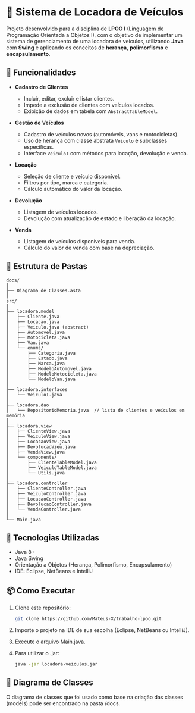 # 💼 Sistema de Locadora de Veículos

Projeto desenvolvido para a disciplina de **LPOO I** (Linguagem de Programação Orientada a Objetos I), com o objetivo de implementar um sistema de gerenciamento de uma locadora de veículos, utilizando **Java** com **Swing** e aplicando os conceitos de **herança**, **polimorfismo** e **encapsulamento**.

## 🧩 Funcionalidades

- **Cadastro de Clientes**
  - Incluir, editar, excluir e listar clientes.
  - Impede a exclusão de clientes com veículos locados.
  - Exibição de dados em tabela com `AbstractTableModel`.

- **Gestão de Veículos**
  - Cadastro de veículos novos (automóveis, vans e motocicletas).
  - Uso de herança com classe abstrata `Veiculo` e subclasses específicas.
  - Interface `VeiculoI` com métodos para locação, devolução e venda.

- **Locação**
  - Seleção de cliente e veículo disponível.
  - Filtros por tipo, marca e categoria.
  - Cálculo automático do valor da locação.

- **Devolução**
  - Listagem de veículos locados.
  - Devolução com atualização de estado e liberação da locação.

- **Venda**
  - Listagem de veículos disponíveis para venda.
  - Cálculo do valor de venda com base na depreciação.

## 📁 Estrutura de Pastas

```plaintext
docs/
│
├── Diagrama de Classes.asta
│
src/
│
├── locadora.model
│   ├── Cliente.java
│   ├── Locacao.java
│   ├── Veiculo.java (abstract)
│   ├── Automovel.java
│   ├── Motocicleta.java
│   ├── Van.java
│   └── enums/
│       ├── Categoria.java
│       ├── Estado.java
│       ├── Marca.java
│       ├── ModeloAutomovel.java
│       ├── ModeloMotocicleta.java
│       └── ModeloVan.java
│
├── locadora.interfaces
│   └── VeiculoI.java
│
├── locadora.dao
│   └── RepositorioMemoria.java  // lista de clientes e veículos em memória
│
├── locadora.view
│   ├── ClienteView.java
│   ├── VeiculoView.java
│   ├── LocacaoView.java
│   ├── DevolucaoView.java
│   ├── VendaView.java
│   └── components/
│       ├── ClienteTableModel.java
│       ├── VeiculoTableModel.java
│       └── Utils.java
│
├── locadora.controller
│   ├── ClienteController.java
│   ├── VeiculoController.java
│   ├── LocacaoController.java
│   ├── DevolucaoController.java
│   └── VendaController.java
│
└── Main.java
```

## 🧪 Tecnologias Utilizadas

- Java 8+
- Java Swing
- Orientação a Objetos (Herança, Polimorfismo, Encapsulamento)
- IDE: Eclipse, NetBeans e IntelliJ

## 📦 Como Executar

1. Clone este repositório:

   ```bash
   git clone https://github.com/Mateus-X/trabalho-lpoo.git
   ```
2. Importe o projeto na IDE de sua escolha (Eclipse, NetBeans ou IntelliJ).
3. Execute o arquivo Main.java.
4. Para utilizar o .jar:
    ```bash
    java -jar locadora-veiculos.jar
    ```
## 📐 Diagrama de Classes
O diagrama de classes que foi usado como base na criação das classes (models) pode ser encontrado na pasta /docs.
